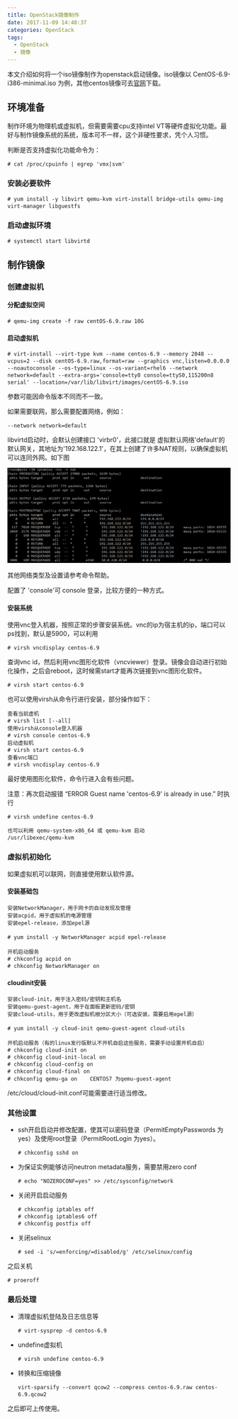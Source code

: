 ```yaml
---
title: OpenStack镜像制作
date: 2017-11-09 14:48:37
categories: OpenStack
tags:
  - OpenStack
  - 镜像
---
```


本文介绍如何将一个iso镜像制作为openstack启动镜像。iso镜像以 CentOS-6.9-i386-minimal.iso 为例，其他centos镜像可去[官网](https://www.centos.org/download/)下载。 

## 环境准备

制作环境为物理机或虚拟机，但需要需要cpu支持intel VT等硬件虚拟化功能。最好与制作镜像系统的系统，版本可不一样，这个非硬性要求，凭个人习惯。

判断是否支持虚拟化功能命令为：

```shell
# cat /proc/cpuinfo | egrep 'vmx|svm'
```

### 安装必要软件

```shell
# yum install -y libvirt qemu-kvm virt-install bridge-utils qemu-img virt-manager libguestfs
```

### 启动虚拟环境

```shell
# systemctl start libvirtd
```

## 制作镜像

### 创建虚拟机

#### 分配虚拟空间

```shell
# qemu-img create -f raw centOS-6.9.raw 10G
```

#### 启动虚拟机

```shell
# virt-install --virt-type kvm --name centos-6.9 --memory 2048 --vcpus=2 --disk centOS-6.9.raw,format=raw --graphics vnc,listen=0.0.0.0 --noautoconsole --os-type=linux --os-variant=rhel6 --network network=default --extra-args='console=tty0 console=ttyS0,115200n8 serial' --location=/var/lib/libvirt/images/centOS-6.9.iso
```

参数可能因命令版本不同而不一致。

如果需要联网，那么需要配置网络，例如：

```shell
--network network=default
```

libvirtd启动时，会默认创建接口 'virbr0'，此接口就是 虚拟默认网络'default'的默认网关，其地址为'192.168.122.1'，在其上创建了许多NAT规则，以确保虚拟机可以连同外网。如下图

![MASQUERADE](/images/openstack镜像制作/MASQUERADE.png)

其他网络类型及设置请参考命令帮助。

配置了 'console'可 console 登录，比较方便的一种方式。

#### 安装系统

使用vnc登入机器，按照正常的步骤安装系统。vnc的ip为宿主机的ip，端口可以ps找到，默认是5900，可以利用

```shell
# virsh vncdisplay centos-6.9
```

查询vnc id，然后利用vnc图形化软件（vncviewer）登录。镜像会自动进行初始化操作，之后会reboot，这时候需start才能再次链接到vnc图形化软件。

```shell
# virsh start centos-6.9
```

也可以使用virsh从命令行进行安装，部分操作如下：

```shell
查看当前虚机 
# virsh list [--all] 
使用virsh从console登入机器 
# virsh console centos-6.9
启动虚拟机
# virsh start centos-6.9
查看vnc端口
# virsh vncdisplay centos-6.9
```

最好使用图形化软件，命令行进入会有些问题。

注意：再次启动报错 “ERROR    Guest name 'centos-6.9' is already in use.” 时执行

```shell
# virsh undefine centos-6.9
```

```
也可以利用 qemu-system-x86_64 或 qemu-kvm 启动
/usr/libexec/qemu-kvm
```

### 虚拟机初始化

如果虚拟机可以联网，则直接使用默认软件源。

#### 安装基础包

```shell
安装NetworkManager，用于网卡的自动发现及管理
安装acpid，用于虚拟机的电源管理
安装epel-release，添加epel源
 
# yum install -y NetworkManager acpid epel-release
 
开机启动服务
# chkconfig acpid on
# chkconfig NetworkManager on
```

#### cloudinit安装

```shell
安装cloud-init，用于注入密码/密钥和主机名
安装qemu-guest-agent，用于在面板更新密码/密钥
安装cloud-utils，用于更改虚拟机根分区大小（可选安装，需要启用epel源）
 
# yum install -y cloud-init qemu-guest-agent cloud-utils
 
开机启动服务（有的linux发行版默认不开机自启这些服务，需要手动设置开机自启）
# chkconfig cloud-init on
# chkconfig cloud-init-local on
# chkconfig cloud-config on
# chkconfig cloud-final on
# chkconfig qemu-ga on    CENTOS7 为qemu-guest-agent
```

/etc/cloud/cloud-init.conf可能需要进行适当修改。

### 其他设置

- ssh开启启动并修改配置，使其可以密码登录（PermitEmptyPasswords 为 yes）及使用root登录（PermitRootLogin 为yes）。

  ```shell
  # chkconfig sshd on
  ```

- 为保证实例能够访问neutron metadata服务，需要禁用zero conf

  ```shell
  # echo "NOZEROCONF=yes" >> /etc/sysconfig/network
  ```

- 关闭开启启动服务

  ```shell
  # chkconfig iptables off
  # chkconfig iptables6 off
  # chkconfig postfix off
  ```

- 关闭selinux

  ```shell
  # sed -i 's/=enforcing/=disabled/g' /etc/selinux/config
  ```

之后关机

```shell
# proeroff
```

### 最后处理

- 清理虚拟机登陆及日志信息等

  ```shell
  # virt-sysprep -d centos-6.9
  ```

- undefine虚拟机

  ```shell
  # virsh undefine centos-6.9
  ```

- 转换和压缩镜像

  ```
  virt-sparsify --convert qcow2 --compress centos-6.9.raw centos-6.9.qcow2
  ```

之后即可上传使用。